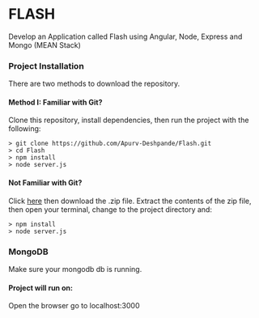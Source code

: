# FLASH
Develop an Application called Flash using Angular, Node, Express and Mongo (MEAN Stack)

### Project Installation

There are two methods to download the repository.

#### Method I: Familiar with Git?
Clone this repository, install dependencies, then run the project with the following:

```
> git clone https://github.com/Apurv-Deshpande/Flash.git
> cd Flash
> npm install
> node server.js
```
#### Not Familiar with Git?
Click [here](https://github.com/Apurv-Deshpande/Flash.git) then download the .zip file. Extract the contents of the zip file, then open your terminal, change to the project directory and:

```
> npm install
> node server.js
```
### MongoDB
Make sure your mongodb db is running.

#### Project will run on:
Open the browser go to localhost:3000
